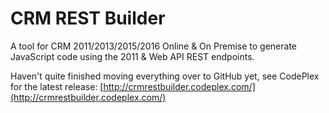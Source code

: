# CRM REST Builder
A tool for CRM 2011/2013/2015/2016 Online &amp; On Premise to generate JavaScript code using the 2011 &amp; Web API REST endpoints.

Haven't quite finished moving everything over to GitHub yet, see CodePlex for the latest release: [http://crmrestbuilder.codeplex.com/](http://crmrestbuilder.codeplex.com/)
